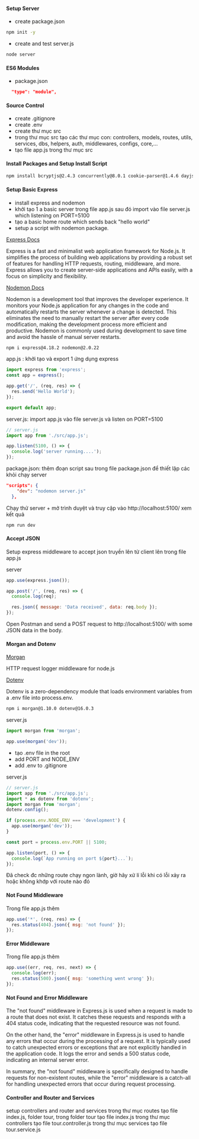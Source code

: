 #### Setup Server

- create package.json

```sh
npm init -y
```
- create and test server.js

```sh
node server
```

#### ES6 Modules

- package.json

```json
  "type": "module",
```
#### Source Control

- create .gitignore
- create .env
- create thư mục src
- trong thư mục src tạo các thư mục con: controllers, models, routes, utils, services, dbs, helpers, auth, middlewares, configs, core,...
- tạo file app.js trong thư mục src

#### Install Packages and Setup Install Script


```sh
npm install bcryptjs@2.4.3 concurrently@8.0.1 cookie-parser@1.4.6 dayjs@1.11.7 dotenv@16.0.3 express@4.18.2 express-async-errors@3.1.1 express-validator@7.0.1 http-status-codes@2.2.0 jsonwebtoken@9.0.0 mongoose@7.0.5 morgan@1.10.0 multer@1.4.5-lts.1 nanoid@4.0.2 nodemon@2.0.22 cloudinary@1.37.3 dayjs@1.11.9 datauri@4.1.0 helmet@7.0.0 express-rate-limit@6.8.0 express-mongo-sanitize@2.2.0

```

#### Setup Basic Express
- install express and nodemon
- khởi tạo 1 a basic server trong file app.js sau đó import vào file server.js which listening on PORT=5100
- tạo a basic home route which sends back "hello world"
- setup a script with nodemon package.

[Express Docs](https://expressjs.com/)

Express is a fast and minimalist web application framework for Node.js. It simplifies the process of building web applications by providing a robust set of features for handling HTTP requests, routing, middleware, and more. Express allows you to create server-side applications and APIs easily, with a focus on simplicity and flexibility.

[Nodemon Docs](https://nodemon.io/)

Nodemon is a development tool that improves the developer experience. It monitors your Node.js application for any changes in the code and automatically restarts the server whenever a change is detected. This eliminates the need to manually restart the server after every code modification, making the development process more efficient and productive. Nodemon is commonly used during development to save time and avoid the hassle of manual server restarts.

```sh
npm i express@4.18.2 nodemon@2.0.22
```

app.js : khởi tạo và export 1 ứng dụng express

```js
import express from 'express';
const app = express();

app.get('/', (req, res) => {
  res.send('Hello World');
});

export default app;

```

server.js: import app.js vào file server.js và listen on PORT=5100

```js
// server.js
import app from './src/app.js';

app.listen(5100, () => {
  console.log('server running....');
});
```


package.json: thêm đoạn script sau trong file package.json để thiết lập các khỏi chạy server

```json
"scripts": {
    "dev": "nodemon server.js"
  },
```

Chạy thử server + mở trình duyệt và truy cập vào http://localhost:5100/ xem kết quả

```sh
npm run dev
```


#### Accept JSON

Setup express middleware to accept json truyền lên từ client lên trong file app.js

server

```js
app.use(express.json());

app.post('/', (req, res) => {
  console.log(req);

  res.json({ message: 'Data received', data: req.body });
});
```

Open Postman and send a POST request to http://localhost:5100/ with some JSON data in the body.

#### Morgan and Dotenv

[Morgan](https://www.npmjs.com/package/morgan)

HTTP request logger middleware for node.js

[Dotenv](https://www.npmjs.com/package/dotenv)

Dotenv is a zero-dependency module that loads environment variables from a .env file into process.env.

```sh
npm i morgan@1.10.0 dotenv@16.0.3
```
server.js

```js
import morgan from 'morgan';

app.use(morgan('dev'));
```

- tạo .env file in the root
- add PORT and NODE_ENV
- add .env to .gitignore

server.js

```js
// server.js
import app from './src/app.js';
import * as dotenv from 'dotenv';
import morgan from 'morgan';
dotenv.config();

if (process.env.NODE_ENV === 'development') {
  app.use(morgan('dev'));
}

const port = process.env.PORT || 5100;

app.listen(port, () => {
  console.log(`App running on port ${port}...`);
});
```

Đã check đc những route chạy ngon lành, giờ hãy xử lí lỗi khi có lỗi xảy ra hoặc không khớp với route nào đó

#### Not Found Middleware

Trong file app.js thêm

```js
app.use('*', (req, res) => {
  res.status(404).json({ msg: 'not found' });
});
```

#### Error Middleware
Trong file app.js thêm
```js
app.use((err, req, res, next) => {
  console.log(err);
  res.status(500).json({ msg: 'something went wrong' });
});
```

#### Not Found and Error Middleware

The "not found" middleware in Express.js is used when a request is made to a route that does not exist. It catches these requests and responds with a 404 status code, indicating that the requested resource was not found.

On the other hand, the "error" middleware in Express.js is used to handle any errors that occur during the processing of a request. It is typically used to catch unexpected errors or exceptions that are not explicitly handled in the application code. It logs the error and sends a 500 status code, indicating an internal server error.

In summary, the "not found" middleware is specifically designed to handle requests for non-existent routes, while the "error" middleware is a catch-all for handling unexpected errors that occur during request processing.

#### Controller and Router and Services

setup controllers and router and services
trong thư mục routes tạo file index.js, folder tour, trong folder tour tạo file index.js
trong thư mục controllers tạo file tour.controller.js
trong thư mục services tạo file tour.service.js
